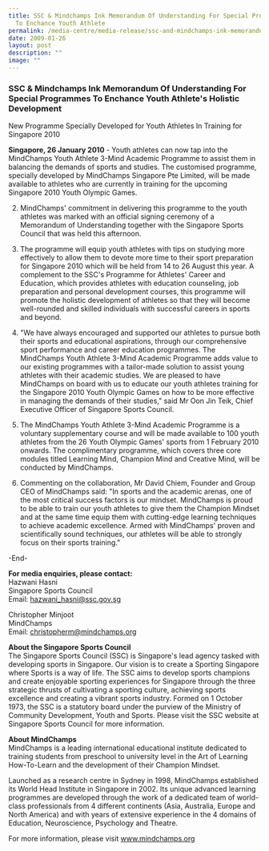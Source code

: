 ```yaml
---
title: SSC & Mindchamps Ink Memorandum Of Understanding For Special Programmes
  To Enchance Youth Athlete
permalink: /media-centre/media-release/ssc-and-mindchamps-ink-memorandum-of-understanding-for-special-prog/
date: 2009-01-26
layout: post
description: ""
image: ""
---
```

### **SSC & Mindchamps Ink Memorandum Of Understanding For Special Programmes To Enchance Youth Athlete's Holistic Development**

New Programme Specially Developed for Youth Athletes In Training for Singapore 2010

**Singapore, 26 January 2010** - Youth athletes can now tap into the MindChamps Youth Athlete 3-Mind Academic Programme to assist them in balancing the demands of sports and studies. The customised programme, specially developed by MindChamps Singapore Pte Limited, will be made available to athletes who are currently in training for the upcoming Singapore 2010 Youth Olympic Games.

2. MindChamps' commitment in delivering this programme to the youth athletes was marked with an official signing ceremony of a Memorandum of Understanding together with the Singapore Sports Council that was held this afternoon.

3. The programme will equip youth athletes with tips on studying more effectively to allow them to devote more time to their sport preparation for Singapore 2010 which will be held from 14 to 26 August this year. A complement to the SSC's Programme for Athletes' Career and Education, which provides athletes with education counseling, job preparation and personal development courses, this programme will promote the holistic development of athletes so that they will become well-rounded and skilled individuals with successful careers in sports and beyond.

4. "We have always encouraged and supported our athletes to pursue both their sports and educational aspirations, through our comprehensive sport performance and career education programmes. The MindChamps Youth Athlete 3-Mind Academic Programme adds value to our existing programmes with a tailor-made solution to assist young athletes with their academic studies. We are pleased to have MindChamps on board with us to educate our youth athletes training for the Singapore 2010 Youth Olympic Games on how to be more effective in managing the demands of their studies," said Mr Oon Jin Teik, Chief Executive Officer of Singapore Sports Council.

5. The MindChamps Youth Athlete 3-Mind Academic Programme is a voluntary supplementary course and will be made available to 100 youth athletes from the 26 Youth Olympic Games' sports from 1 February 2010 onwards. The complimentary programme, which covers three core modules titled Learning Mind, Champion Mind and Creative Mind, will be conducted by MindChamps.

6. Commenting on the collaboration, Mr David Chiem, Founder and Group CEO of MindChamps said: "In sports and the academic arenas, one of the most critical success factors is our mindset. MindChamps is proud to be able to train our youth athletes to give them the Champion Mindset and at the same time equip them with cutting-edge learning techniques to achieve academic excellence. Armed with MindChamps' proven and scientifically sound techniques, our athletes will be able to strongly focus on their sports training."

-End-

**For media enquiries, please contact:**
<br>
Hazwani Hasni
<br>
Singapore Sports Council
<br>
Email: [hazwani_hasni@ssc.gov.sg](mailto:hazwani_hasni@ssc.gov.sg)

Christopher Minjoot
<br>
MindChamps
<br>
Email: [christopherm@mindchamps.org](mailto:christopherm@mindchamps.org)

**About the Singapore Sports Council**
<br>
The Singapore Sports Council (SSC) is Singapore's lead agency tasked with developing sports in Singapore. Our vision is to create a Sporting Singapore where Sports is a way of life. The SSC aims to develop sports champions and create enjoyable sporting experiences for Singapore through the three strategic thrusts of cultivating a sporting culture, achieving sports excellence and creating a vibrant sports industry. Formed on 1 October 1973, the SSC is a statutory board under the purview of the Ministry of Community Development, Youth and Sports. Please visit the SSC website at Singapore Sports Council for more information.

**About MindChamps**
<br>
MindChamps is a leading international educational institute dedicated to training students from preschool to university level in the Art of Learning How-To-Learn and the development of their Champion Mindset.

Launched as a research centre in Sydney in 1998, MindChamps established its World Head Institute in Singapore in 2002. Its unique advanced learning programmes are developed through the work of a dedicated team of world-class professionals from 4 different continents (Asia, Australia, Europe and North America) and with years of extensive experience in the 4 domains of Education, Neuroscience, Psychology and Theatre.

For more information, please visit www.mindchamps.org